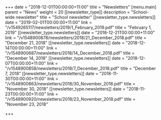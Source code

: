+++
date = "2018-12-01T00:00:00+11:00"
title = "Newsletters"
[menu.main]
parent = "News"
weight = 20
[[newsletter_type]]
description = "School-wide newsletter"
title = "School newsletter"
[[newsletter_type.newsletters]]
date = "2019-02-01T00:00:00+11:00"
link = "/v1549265117/newsletters/2019/1_February_2019.pdf"
title = "February 1, 2019"
[[newsletter_type.newsletters]]
date = "2018-12-21T00:00:00+11:00"
link = "/v1548900878/newsletters/2018/21_December_2018.pdf"
title = "December 21, 2018"
[[newsletter_type.newsletters]]
date = "2018-12-14T00:00:00+11:00"
link = "/v1548900687/newsletters/2018/14_December_2018.pdf"
title = "December 14, 2018"
[[newsletter_type.newsletters]]
date = "2018-12-07T00:00:00+11:00"
link = "/v1548900858/newsletters/2018/7_December_2018.pdf"
title = "December 7, 2018"
[[newsletter_type.newsletters]]
date = "2018-11-30T00:00:00+11:00"
link = "/v1548900863/newsletters/2018/30_November_2018.pdf"
title = "November 30, 2018"
[[newsletter_type.newsletters]]
date = "2018-11-23T00:00:00+11:00"
link = "/v1548900920/newsletters/2018/23_November_2018.pdf"
title = "November 23, 2018"

+++

